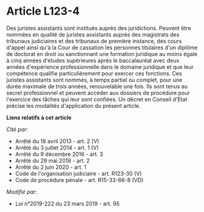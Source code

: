 # Article L123-4

Des juristes assistants sont institués auprès des juridictions. Peuvent être nommées en qualité de juristes assistants auprès
des magistrats des tribunaux judiciaires et des tribunaux de première instance, des cours d'appel ainsi qu'à la Cour de
cassation les personnes titulaires d'un diplôme de doctorat en droit ou sanctionnant une formation juridique au moins égale à
cinq années d'études supérieures après le baccalauréat avec deux années d'expérience professionnelle dans le domaine
juridique et que leur compétence qualifie particulièrement pour exercer ces fonctions. Ces juristes assistants sont nommés, à
temps partiel ou complet, pour une durée maximale de trois années, renouvelable une fois. Ils sont tenus au secret
professionnel et peuvent accéder aux dossiers de procédure pour l'exercice des tâches qui leur sont confiées. Un décret en
Conseil d'Etat précise les modalités d'application du présent article.

**Liens relatifs à cet article**

_Cité par_:

  - Arrêté du 18 avril 2013 - art. 2 (V)
  - Arrêté du 3 juillet 2014 - art. 1 (V)
  - Arrêté du 9 décembre 2016 - art. 3
  - Arrêté du 29 mai 2018 - art. 2
  - Arrêté du 2 juin 2020 - art. 1
  - Code de l'organisation judiciaire - art. R123-30 (V)
  - Code de procédure pénale - art. R15-33-66-8 (VD)

_Modifié par_:

  - Loi n°2019-222 du 23 mars 2019 - art. 95
